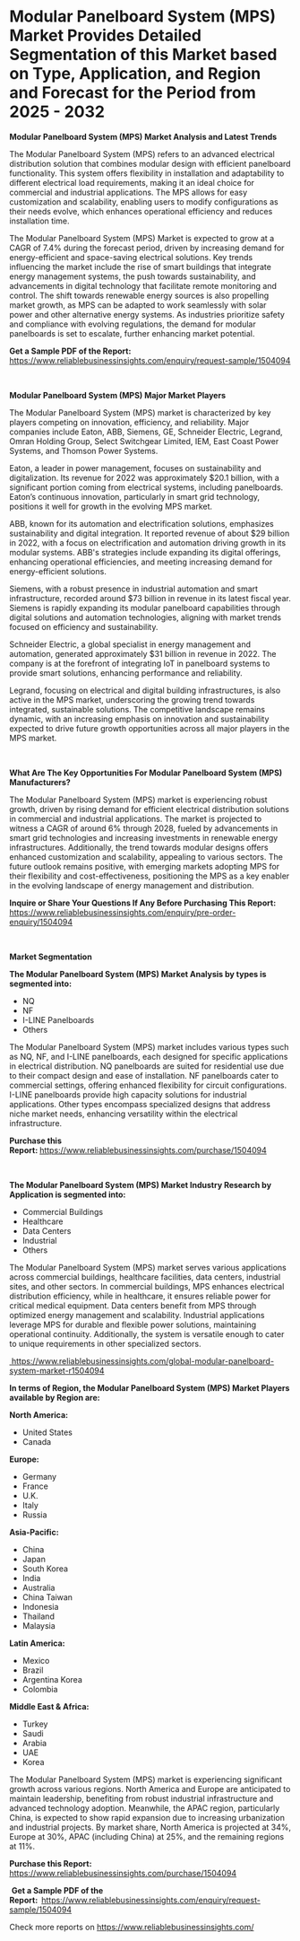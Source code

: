 <p><h1>Modular Panelboard System (MPS) Market Provides Detailed Segmentation of this Market based on Type, Application, and Region and Forecast for the Period from 2025 - 2032</h1></p><p><strong>Modular Panelboard System (MPS) Market Analysis and Latest Trends</strong></p>
<p><p>The Modular Panelboard System (MPS) refers to an advanced electrical distribution solution that combines modular design with efficient panelboard functionality. This system offers flexibility in installation and adaptability to different electrical load requirements, making it an ideal choice for commercial and industrial applications. The MPS allows for easy customization and scalability, enabling users to modify configurations as their needs evolve, which enhances operational efficiency and reduces installation time.</p><p>The Modular Panelboard System (MPS) Market is expected to grow at a CAGR of 7.4% during the forecast period, driven by increasing demand for energy-efficient and space-saving electrical solutions. Key trends influencing the market include the rise of smart buildings that integrate energy management systems, the push towards sustainability, and advancements in digital technology that facilitate remote monitoring and control. The shift towards renewable energy sources is also propelling market growth, as MPS can be adapted to work seamlessly with solar power and other alternative energy systems. As industries prioritize safety and compliance with evolving regulations, the demand for modular panelboards is set to escalate, further enhancing market potential.</p></p>
<p><strong>Get a Sample PDF of the Report:&nbsp;</strong> <a href="https://www.reliablebusinessinsights.com/enquiry/request-sample/1504094?utm_campaign=2885&utm_medium=2&utm_source=Github&utm_content=ia&utm_term=02032025&utm_id=modular-panelboard-system-mps">https://www.reliablebusinessinsights.com/enquiry/request-sample/1504094</a></p>
<p>&nbsp;</p>
<p><strong>Modular Panelboard System (MPS) Major Market Players</strong></p>
<p><p>The Modular Panelboard System (MPS) market is characterized by key players competing on innovation, efficiency, and reliability. Major companies include Eaton, ABB, Siemens, GE, Schneider Electric, Legrand, Omran Holding Group, Select Switchgear Limited, IEM, East Coast Power Systems, and Thomson Power Systems. </p><p>Eaton, a leader in power management, focuses on sustainability and digitalization. Its revenue for 2022 was approximately $20.1 billion, with a significant portion coming from electrical systems, including panelboards. Eaton’s continuous innovation, particularly in smart grid technology, positions it well for growth in the evolving MPS market.</p><p>ABB, known for its automation and electrification solutions, emphasizes sustainability and digital integration. It reported revenue of about $29 billion in 2022, with a focus on electrification and automation driving growth in its modular systems. ABB's strategies include expanding its digital offerings, enhancing operational efficiencies, and meeting increasing demand for energy-efficient solutions.</p><p>Siemens, with a robust presence in industrial automation and smart infrastructure, recorded around $73 billion in revenue in its latest fiscal year. Siemens is rapidly expanding its modular panelboard capabilities through digital solutions and automation technologies, aligning with market trends focused on efficiency and sustainability.</p><p>Schneider Electric, a global specialist in energy management and automation, generated approximately $31 billion in revenue in 2022. The company is at the forefront of integrating IoT in panelboard systems to provide smart solutions, enhancing performance and reliability.</p><p>Legrand, focusing on electrical and digital building infrastructures, is also active in the MPS market, underscoring the growing trend towards integrated, sustainable solutions. The competitive landscape remains dynamic, with an increasing emphasis on innovation and sustainability expected to drive future growth opportunities across all major players in the MPS market.</p></p>
<p>&nbsp;</p>
<p><strong>What Are The Key Opportunities For Modular Panelboard System (MPS) Manufacturers?</strong></p>
<p><p>The Modular Panelboard System (MPS) market is experiencing robust growth, driven by rising demand for efficient electrical distribution solutions in commercial and industrial applications. The market is projected to witness a CAGR of around 6% through 2028, fueled by advancements in smart grid technologies and increasing investments in renewable energy infrastructures. Additionally, the trend towards modular designs offers enhanced customization and scalability, appealing to various sectors. The future outlook remains positive, with emerging markets adopting MPS for their flexibility and cost-effectiveness, positioning the MPS as a key enabler in the evolving landscape of energy management and distribution.</p></p>
<p><strong>Inquire or Share Your Questions If Any Before Purchasing This Report:</strong> <a href="https://www.reliablebusinessinsights.com/enquiry/pre-order-enquiry/1504094?utm_campaign=2885&utm_medium=2&utm_source=Github&utm_content=ia&utm_term=02032025&utm_id=modular-panelboard-system-mps">https://www.reliablebusinessinsights.com/enquiry/pre-order-enquiry/1504094</a></p>
<p>&nbsp;</p>
<p><strong>Market Segmentation</strong></p>
<p><strong>The Modular Panelboard System (MPS) Market Analysis by types is segmented into:</strong></p>
<p><ul><li>NQ</li><li>NF</li><li>I-LINE Panelboards</li><li>Others</li></ul></p>
<p><p>The Modular Panelboard System (MPS) market includes various types such as NQ, NF, and I-LINE panelboards, each designed for specific applications in electrical distribution. NQ panelboards are suited for residential use due to their compact design and ease of installation. NF panelboards cater to commercial settings, offering enhanced flexibility for circuit configurations. I-LINE panelboards provide high capacity solutions for industrial applications. Other types encompass specialized designs that address niche market needs, enhancing versatility within the electrical infrastructure.</p></p>
<p><strong>Purchase this Report:&nbsp;</strong><a href="https://www.reliablebusinessinsights.com/purchase/1504094?utm_campaign=2885&utm_medium=2&utm_source=Github&utm_content=ia&utm_term=02032025&utm_id=modular-panelboard-system-mps">https://www.reliablebusinessinsights.com/purchase/1504094</a></p>
<p>&nbsp;</p>
<p><strong>The Modular Panelboard System (MPS) Market Industry Research by Application is segmented into:</strong></p>
<p><ul><li>Commercial Buildings</li><li>Healthcare</li><li>Data Centers</li><li>Industrial</li><li>Others</li></ul></p>
<p><p>The Modular Panelboard System (MPS) market serves various applications across commercial buildings, healthcare facilities, data centers, industrial sites, and other sectors. In commercial buildings, MPS enhances electrical distribution efficiency, while in healthcare, it ensures reliable power for critical medical equipment. Data centers benefit from MPS through optimized energy management and scalability. Industrial applications leverage MPS for durable and flexible power solutions, maintaining operational continuity. Additionally, the system is versatile enough to cater to unique requirements in other specialized sectors.</p></p>
<p><a href="https://www.reliablebusinessinsights.com/global-modular-panelboard-system-market-r1504094?utm_campaign=2885&utm_medium=2&utm_source=Github&utm_content=ia&utm_term=02032025&utm_id=modular-panelboard-system-mps">&nbsp;https://www.reliablebusinessinsights.com/global-modular-panelboard-system-market-r1504094</a></p>
<p><strong>In terms of Region, the Modular Panelboard System (MPS) Market Players available by Region are:</strong></p>
<p>
    <p> <strong> North America: </strong>
        <ul>
            <li>United States</li>
            <li>Canada</li>
        </ul>
        </p> 
    <p> <strong> Europe: </strong>
        <ul>
            <li>Germany</li>
            <li>France</li>
            <li>U.K.</li>
            <li>Italy</li>
            <li>Russia</li>
        </ul>
        </p> 
    <p> <strong> Asia-Pacific: </strong>
        <ul>
            <li>China</li>
            <li>Japan</li>
            <li>South Korea</li>
            <li>India</li>
            <li>Australia</li>
            <li>China Taiwan</li>
            <li>Indonesia</li>
            <li>Thailand</li>
            <li>Malaysia</li>
        </ul>
        </p> 
    <p> <strong> Latin America: </strong>
        <ul>
            <li>Mexico</li>
            <li>Brazil</li>
            <li>Argentina Korea</li>
            <li>Colombia</li>
        </ul>
        </p> 
    <p> <strong> Middle East & Africa: </strong>
        <ul>
            <li>Turkey</li>
            <li>Saudi</li>
            <li>Arabia</li>
            <li>UAE</li>
            <li>Korea</li>
        </ul>
    </p>
    </p>
<p><p>The Modular Panelboard System (MPS) market is experiencing significant growth across various regions. North America and Europe are anticipated to maintain leadership, benefiting from robust industrial infrastructure and advanced technology adoption. Meanwhile, the APAC region, particularly China, is expected to show rapid expansion due to increasing urbanization and industrial projects. By market share, North America is projected at 34%, Europe at 30%, APAC (including China) at 25%, and the remaining regions at 11%.</p></p>
<p><strong>Purchase this Report: </strong><a href="https://www.reliablebusinessinsights.com/purchase/1504094?utm_campaign=2885&utm_medium=2&utm_source=Github&utm_content=ia&utm_term=02032025&utm_id=modular-panelboard-system-mps">https://www.reliablebusinessinsights.com/purchase/1504094</a></p>
<p>&nbsp;<strong>Get a Sample PDF of the Report:&nbsp;&nbsp;</strong><a href="https://www.reliablebusinessinsights.com/enquiry/request-sample/1504094?utm_campaign=2885&utm_medium=2&utm_source=Github&utm_content=ia&utm_term=02032025&utm_id=modular-panelboard-system-mps">https://www.reliablebusinessinsights.com/enquiry/request-sample/1504094</a></p>
<p><strong></strong></p>
<p>Check more reports on <a href="https://www.reliablebusinessinsights.com/?utm_campaign=2885&utm_medium=2&utm_source=Github&utm_content=ia&utm_term=02032025&utm_id=modular-panelboard-system-mps">https://www.reliablebusinessinsights.com/</a></p>